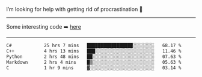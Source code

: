I’m looking for help with getting rid of procrastination 🤔

-----

Some interesting code :arrow_right: [here](https://github.com/zhen8838/playground)

-----

<!--START_SECTION:waka-->

```txt
C#            25 hrs 7 mins   █████████████████░░░░░░░░   68.17 %
C++           4 hrs 13 mins   ███░░░░░░░░░░░░░░░░░░░░░░   11.46 %
Python        2 hrs 48 mins   ██░░░░░░░░░░░░░░░░░░░░░░░   07.63 %
Markdown      2 hrs 4 mins    █▒░░░░░░░░░░░░░░░░░░░░░░░   05.63 %
C             1 hr 9 mins     ▓░░░░░░░░░░░░░░░░░░░░░░░░   03.14 %
```

<!--END_SECTION:waka-->

<!--
**zhen8838/zhen8838** is a ✨ _special_ ✨ repository because its `README.md` (this file) appears on your GitHub profile.

Here are some ideas to get you started:

- 🔭 I’m currently working on ...
- 🌱 I’m currently learning ...
- 👯 I’m looking to collaborate on ...
 ...
- 💬 Ask me about ...
- 📫 How to reach me: ...
- 😄 Pronouns: ...
- ⚡ Fun fact: ...
-->
